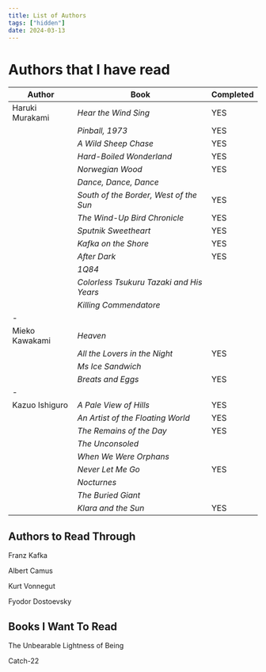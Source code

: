 ```yaml
---
title: List of Authors
tags: ["hidden"]
date: 2024-03-13
---
```


# Authors that I have read


| Author           | Book                                            | Completed  | 
| ---------------- | ----------------------------------------------- | ---------- |
| Haruki Murakami  | *Hear the Wind Sing*                            | YES        |
|                  | *Pinball, 1973*                                 | YES        |
|                  | *A Wild Sheep Chase*                            | YES        |
|                  | *Hard-Boiled Wonderland*                        | YES        |
|                  | *Norwegian Wood*                                | YES        |
|                  | *Dance, Dance, Dance*                           |            |
|                  | *South of the Border, West of the Sun*          | YES        |
|                  | *The Wind-Up Bird Chronicle*                    | YES        |
|                  | *Sputnik Sweetheart*                            | YES        |
|                  | *Kafka on the Shore*                            | YES        |
|                  | *After Dark*                                    | YES        |
|                  | *1Q84*                                          |            |
|                  | *Colorless Tsukuru Tazaki and His Years*        |            |
|                  | *Killing Commendatore*                          |            |
| -                |                                                 |            |
| Mieko Kawakami   | *Heaven*                                        |            |
|                  | *All the Lovers in the Night*                   | YES        |
|                  | *Ms Ice Sandwich*                               |            |
|                  | *Breats and Eggs*                               | YES        |
| -                |                                                 |            |
| Kazuo Ishiguro   | *A Pale View of Hills*                          | YES        |
|                  | *An Artist of the Floating World*               | YES        |
|                  | *The Remains of the Day*                        | YES        |
|                  | *The Unconsoled*                                |            |
|                  | *When We Were Orphans*                          |            |
|                  | *Never Let Me Go*                               | YES        |
|                  | *Nocturnes*                                     |            |
|                  | *The Buried Giant*                              |            |
|                  | *Klara and the Sun*                             | YES        |

## Authors to Read Through

Franz Kafka

Albert Camus

Kurt Vonnegut

Fyodor Dostoevsky

## Books I Want To Read

The Unbearable Lightness of Being

Catch-22


